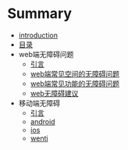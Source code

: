 # Summary

* [introduction](README.md)
* [目录](mu_lu.md)
* web端无障碍问题
   * [引言](web/yinyan.md)
   * [web端常见空间的无障碍问题](web/kongjian.md)
   * [web端常见功能的无障碍问题](web/gongneng.md)
   * [web无障碍建议](web/jianyi.md)
* 移动端无障碍
   * [引言](yidong/yinyan.md)
   * [android](yidong/android.md)
   * [ios](yidong/ios.md)
   * [wenti](yidong/wenti.md)

